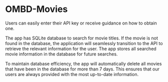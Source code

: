 # OMBD-Movies

Users can easily enter their API key or receive guidance on how to obtain one.

The app has SQLite database to search for movie titles. If the movie is not found in the database, the application will seamlessly transition to the API to retrieve the relevant information for the user. The app stores all searched movie information in the database for future searches.

To maintain database efficiency, the app will automatically delete all movies that have been in the database for more than 7 days. This ensures that our users are always provided with the most up-to-date information.
